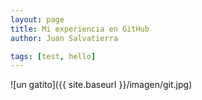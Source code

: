```yaml
---
layout: page
title: Mi experiencia en GitHub
author: Juan Salvatierra

tags: [test, hello]
---
```

 
![un gatito]({{ site.baseurl }}/imagen/git.jpg)
 



